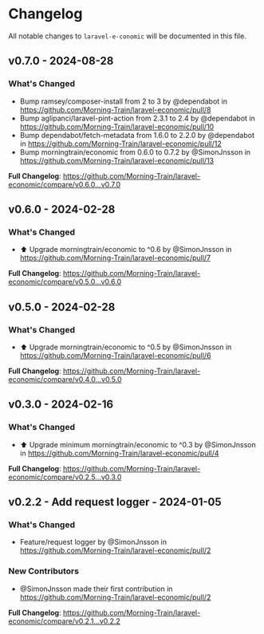 # Changelog

All notable changes to `laravel-e-conomic` will be documented in this file.

## v0.7.0 - 2024-08-28

### What's Changed

* Bump ramsey/composer-install from 2 to 3 by @dependabot in https://github.com/Morning-Train/laravel-economic/pull/8
* Bump aglipanci/laravel-pint-action from 2.3.1 to 2.4 by @dependabot in https://github.com/Morning-Train/laravel-economic/pull/10
* Bump dependabot/fetch-metadata from 1.6.0 to 2.2.0 by @dependabot in https://github.com/Morning-Train/laravel-economic/pull/12
* Bump morningtrain/economic from 0.6.0 to 0.7.2 by @SimonJnsson in https://github.com/Morning-Train/laravel-economic/pull/13

**Full Changelog**: https://github.com/Morning-Train/laravel-economic/compare/v0.6.0...v0.7.0

## v0.6.0 - 2024-02-28

### What's Changed

* ⬆️ Upgrade morningtrain/economic to ^0.6 by @SimonJnsson in https://github.com/Morning-Train/laravel-economic/pull/7

**Full Changelog**: https://github.com/Morning-Train/laravel-economic/compare/v0.5.0...v0.6.0

## v0.5.0 - 2024-02-28

### What's Changed

* ⬆️ Upgrade morningtrain/economic to ^0.5 by @SimonJnsson in https://github.com/Morning-Train/laravel-economic/pull/6

**Full Changelog**: https://github.com/Morning-Train/laravel-economic/compare/v0.4.0...v0.5.0

## v0.3.0 - 2024-02-16

### What's Changed

* ⬆️ Upgrade minimum morningtrain/economic to ^0.3 by @SimonJnsson in https://github.com/Morning-Train/laravel-economic/pull/4

**Full Changelog**: https://github.com/Morning-Train/laravel-economic/compare/v0.2.5...v0.3.0

## v0.2.2 - Add request logger - 2024-01-05

### What's Changed

* Feature/request logger by @SimonJnsson in https://github.com/Morning-Train/laravel-economic/pull/2

### New Contributors

* @SimonJnsson made their first contribution in https://github.com/Morning-Train/laravel-economic/pull/2

**Full Changelog**: https://github.com/Morning-Train/laravel-economic/compare/v0.2.1...v0.2.2
